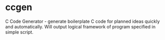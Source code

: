 # ccgen
C Code Generator - generate boilerplate C code for planned ideas quickly and automatically.
Will output logical framework of program specified in simple script.
